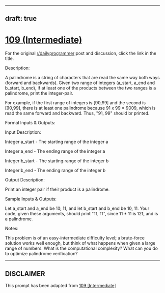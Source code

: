 ---
draft: true
----

# [109 (Intermediate)](https://www.reddit.com/r/dailyprogrammer/comments/12csm4/10302012_challenge_109_intermediate/)

For the original [r/dailyprogrammer](https://www.reddit.com/r/dailyprogrammer/) post and discussion, click the link in the title.

Description:

A palindrome is a string of characters that are read the same way both ways (forward and backwards). Given two range of integers (a_start, a_end and b_start, b_end), if at least one of the products between the two ranges is a palindrome, print the integer-pair.

For example, if the first range of integers is [90,99] and the second is [90,99], there is at least one palindrome because 91 x 99 = 9009, which is read the same forward and backward. Thus, "91, 99" should br printed.

Formal Inputs & Outputs:

Input Description:

Integer a_start - The starting range of the integer a

Integer a_end - The ending range of the integer a

Integer b_start - The starting range of the integer b

Integer b_end - The ending range of the integer b

Output Description:

Print an integer pair if their product is a palindrome.

Sample Inputs & Outputs:

Let a_start and a_end be 10, 11, and let b_start and b_end be 10, 11. Your code, given these arguments, should print "11, 11", since 11 * 11 is 121, and is a palindrome.

Notes:

This problem is of an easy-intermediate difficulty level; a brute-force solution works well enough, but think of what happens when given a large range of numbers. What is the computational complexity? What can you do to optimize palindrome verification?


----
## **DISCLAIMER**
This prompt has been adapted from [109 [Intermediate]](https://www.reddit.com/r/dailyprogrammer/comments/12csm4/10302012_challenge_109_intermediate/
)
